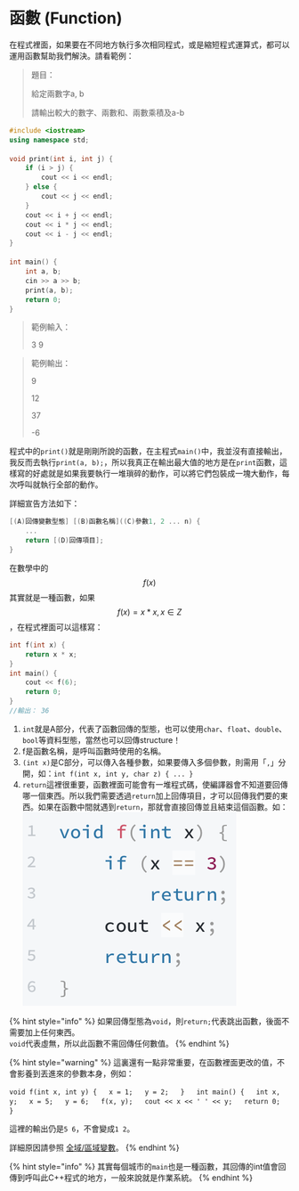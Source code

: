 # 函數 \(Function\)

在程式裡面，如果要在不同地方執行多次相同程式，或是縮短程式運算式，都可以運用函數幫助我們解決。請看範例：

> 題目：
>
> 給定兩數字a, b
>
> 請輸出較大的數字、兩數和、兩數乘積及a-b

```cpp
#include <iostream>
using namespace std;

void print(int i, int j) {
    if (i > j) {
        cout << i << endl;
    } else {
        cout << j << endl;
    }
    cout << i + j << endl;
    cout << i * j << endl;
    cout << i - j << endl;
}

int main() {
    int a, b;
    cin >> a >> b;
    print(a, b);
    return 0;
}
```

> 範例輸入：
>
> 3 9

> 範例輸出：
>
> 9
>
> 12
>
> 37
>
> -6

程式中的`print()`就是剛剛所說的函數，在主程式`main()`中，我並沒有直接輸出，我反而去執行`print(a, b);`，所以我真正在輸出最大值的地方是在`print`函數，這樣寫的好處就是如果我要執行一堆瑣碎的動作，可以將它們包裝成一塊大動作，每次呼叫就執行全部的動作。

詳細宣告方法如下：

```cpp
[(A)回傳變數型態] [(B)函數名稱]((C)參數1, 2 ... n) {
    ...
    return [(D)回傳項目];
}
```

在數學中的 $$f(x)$$ 其實就是一種函數，如果$$f(x) = x * x , x ∈ Z$$ ，在程式裡面可以這樣寫：

```cpp
int f(int x) {
    return x * x;
}
int main() {
    cout << f(6);
    return 0;
}
//輸出： 36
```

1. `int`就是A部分，代表了函數回傳的型態，也可以使用`char`、`float`、`double`、`bool`等資料型態，當然也可以回傳structure！
2. f是函數名稱，是呼叫函數時使用的名稱。
3. `(int x)`是C部分，可以傳入各種參數，如果要傳入多個參數，則需用「`,`」分開，如：`int f(int x, int y, char z) { ... }`
4. `return`這裡很重要，函數裡面可能會有一堆程式碼，使編譯器會不知道要回傳哪一個東西。所以我們需要透過`return`加上回傳項目，才可以回傳我們要的東西。如果在函數中間就遇到`return`，那就會直接回傳並且結束這個函數。如： ![](../../.gitbook/assets/screen-shot-2018-07-10-at-8.07.45-pm.png)

{% hint style="info" %}
如果回傳型態為`void`，則`return;`代表跳出函數，後面不需要加上任何東西。  
`void`代表虛無，所以此函數不需回傳任何數值。
{% endhint %}

{% hint style="warning" %}
這裏還有一點非常重要，在函數裡面更改的值，不會影養到丟進來的參數本身，例如：

`void f(int x, int y) {  
    x = 1;  
    y = 2;  
}  
int main() {  
    int x, y;  
    x = 5;  
    y = 6;  
    f(x, y);  
    cout << x << ' ' << y;  
    return 0;  
}`

這裡的輸出仍是`5 6`，不會變成`1 2`。

詳細原因請參照 [全域/區域變數](https://funprogramming.org/50-What-are-global-and-local-variables.html)。
{% endhint %}

{% hint style="info" %}
其實每個城市的`main`也是一種函數，其回傳的int值會回傳到呼叫此C++程式的地方，一般來說就是作業系統。
{% endhint %}





